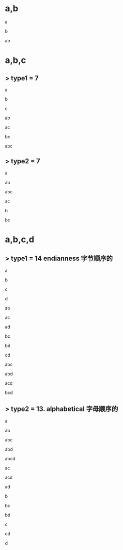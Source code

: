 # a,b

a

b

ab

# a,b,c

## > type1 = 7

a

b

c

ab

ac

bc

abc

## > type2 = 7

a

ab

abc

ac

b

bc

# a,b,c,d

##  > type1 = 14  endianness 字节顺序的

a

b

c

d

ab

ac

ad

bc

bd

cd

abc

abd

acd

bcd

## > type2 = 13.    alphabetical 字母顺序的

a

ab

abc

abd

abcd

ac

acd

ad

b

bc

bd

c

cd

d